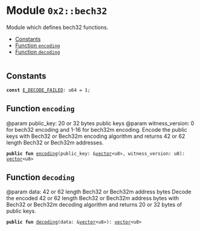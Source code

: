 
<a name="0x2_bech32"></a>

# Module `0x2::bech32`

Module which defines bech32 functions.


-  [Constants](#@Constants_0)
-  [Function `encoding`](#0x2_bech32_encoding)
-  [Function `decoding`](#0x2_bech32_decoding)


<pre><code></code></pre>



<a name="@Constants_0"></a>

## Constants


<a name="0x2_bech32_E_DECODE_FAILED"></a>



<pre><code><b>const</b> <a href="bech32.md#0x2_bech32_E_DECODE_FAILED">E_DECODE_FAILED</a>: u64 = 1;
</code></pre>



<a name="0x2_bech32_encoding"></a>

## Function `encoding`

@param public_key: 20 or 32 bytes public keys
@param witness_version: 0 for bech32 encoding and 1-16 for bech32m encoding.
Encode the public keys with Bech32 or Bech32m encoding algorithm and returns 42 or 62 length Bech32 or Bech32m addresses.


<pre><code><b>public</b> <b>fun</b> <a href="bech32.md#0x2_bech32_encoding">encoding</a>(public_key: &<a href="">vector</a>&lt;u8&gt;, witness_version: u8): <a href="">vector</a>&lt;u8&gt;
</code></pre>



<a name="0x2_bech32_decoding"></a>

## Function `decoding`

@param data: 42 or 62 length Bech32 or Bech32m address bytes
Decode the encoded 42 or 62 length Bech32 or Bech32m address bytes with Bech32 or Bech32m decoding algorithm and returns 20 or 32 bytes of public keys.


<pre><code><b>public</b> <b>fun</b> <a href="bech32.md#0x2_bech32_decoding">decoding</a>(data: &<a href="">vector</a>&lt;u8&gt;): <a href="">vector</a>&lt;u8&gt;
</code></pre>
